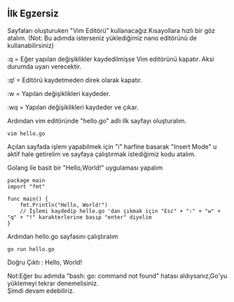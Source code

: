 ## İlk Egzersiz


Sayfaları oluşturuken "Vim Editörü" kullanacağız.Kısayollara hızlı bir göz atalım.
(Not: Bu adımda isterseniz yüklediğimiz nano editörünü de kullanabilirsiniz)

:q = Eğer yapılan değişiklikler kaydedilmişse Vim editörünü kapatır. Aksi durumda uyarı verecektir.

:q! = Editörü kaydetmeden direk olarak kapatır.

:w = Yapılan değişiklikleri kaydeder.

:wq = Yapılan değişiklikleri kaydeder ve çıkar. 

Ardından vim editöründe "hello.go" adlı ilk sayfayı oluşturalım.

```
vim hello.go
```
Açılan sayfada işlem yapabilmek için "i" harfine basarak "Insert Mode" u aktif hale getirelim ve sayfaya çalıştırmak istediğimiz kodu atalım.

Golang ile basit bir "Hello,World!" uygulaması yapalım
```
package main
import "fmt"
 
func main() {
    fmt.Println("Hello, World!")
    // İşlemi kaydedip hello.go 'dan çıkmak için "Esc" + ":" + "w" + "q" + "!" karakterlerine basıp "enter" diyelim
}
```
Ardından hello.go sayfasını çalıştıralım
```
go run hello.go
```
Doğru Çıktı : Hello, World!

Not:Eğer bu adımda "bash: go: command not found" hatası aldıysanız,Go'yu yüklemeyi tekrar denemelisiniz. <br />
Şimdi devam edebiliriz.